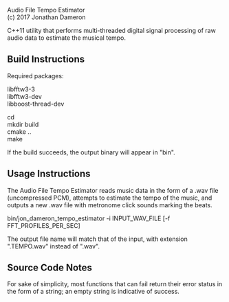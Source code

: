 Audio File Tempo Estimator  
(c) 2017 Jonathan Dameron

C++11 utility that performs multi-threaded digital signal processing of raw audio data to estimate the musical tempo.

Build Instructions
------------------

Required packages:

libfftw3-3  
libfftw3-dev  
libboost-thread-dev

cd <source directory>  
mkdir build  
cmake ..  
make

If the build succeeds, the output binary will appear in "bin".

Usage Instructions
------------------

The Audio File Tempo Estimator reads music data in the form of a .wav file (uncompressed PCM), attempts to estimate the tempo of the music, and outputs a new .wav file with metronome click sounds marking the beats.

bin/jon_dameron_tempo_estimator -i INPUT_WAV_FILE [-f FFT_PROFILES_PER_SEC]

The output file name will match that of the input, with extension ".TEMPO.wav" instead of ".wav".

Source Code Notes
-----------------

For sake of simplicity, most functions that can fail return their error status in the form of a string; an empty string is indicative of success.
